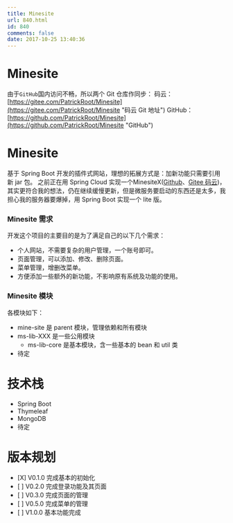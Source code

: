 ```yaml
---
title: Minesite
url: 840.html
id: 840
comments: false
date: 2017-10-25 13:40:36
---
```


Minesite
========

由于`GitHub`国内访问不畅，所以两个 Git 仓库作同步： 码云：[https://gitee.com/PatrickRoot/Minesite](https://gitee.com/PatrickRoot/Minesite "码云 Git 地址") GitHub：[https://github.com/PatrickRoot/Minesite](https://github.com/PatrickRoot/Minesite "GitHub")

Minesite
========

基于 Spring Boot 开发的插件式网站，理想的拓展方式是：加新功能只需要引用新 jar 包。 之前正在用 Spring Cloud 实现一个MinesiteX([Github](https://github.com/PatrickRoot/MinesiteX)、[Gitee 码云](https://gitee.com/PatrickRoot/MinesiteX))，其实更符合我的想法，仍在继续缓慢更新，但是微服务要启动的东西还是太多，我担心我的服务器要爆掉，用 Spring Boot 实现一个 lite 版。

### Minesite 需求

开发这个项目的主要目的是为了满足自己的以下几个需求：

*   个人网站，不需要复杂的用户管理，一个账号即可。
*   页面管理，可以添加、修改、删除页面。
*   菜单管理，增删改菜单。
*   方便添加一些额外的新功能，不影响原有系统及功能的使用。

### Minesite 模块

各模块如下：

*   mine-site 是 parent 模块，管理依赖和所有模块
*   ms-lib-XXX 是一些公用模块
    *   ms-lib-core 是基本模块，含一些基本的 bean 和 util 类
*   待定

技术栈
===

*   Spring Boot
*   Thymeleaf
*   MongoDB
*   待定

版本规划
====

*   \[X\] V0.1.0 完成基本的初始化
*   \[ \] V0.2.0 完成登录功能及其页面
*   \[ \] V0.3.0 完成页面的管理
*   \[ \] V0.5.0 完成菜单的管理
*   \[ \] V1.0.0 基本功能完成